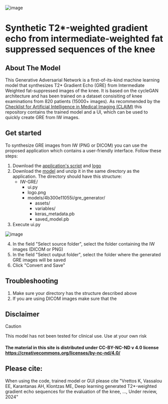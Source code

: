 ![image](https://github.com/user-attachments/assets/c7c9d55e-311d-4733-a3df-4eaca117df8c)

# Synthetic T2*-weighted gradient echo from intermediate-weighted fat suppressed sequences of the knee 

## About The Model
This Generative Adversarial Network is a first-of-its-kind machine learning model that synthesizes T2* Gradient Echo (GRE) from Intermediate Weighted fat-suppressed images of the knee. It is based on the cycleGAN architecture and has been trained on a dataset consisiting of knee examinations from 820 patients (15000+ images). As recommended by the [Checklist for Artificial Intelligence in Medical Imaging (CLAIM)](https://pubs.rsna.org/page/ai/claim) this repository contains the trained model and a UI, which can be used to quickly create GRE from IW images.

## Get started
To synthesize GRE images from IW (PNG or DICOM) you can use the proposed application which contains a user-friendly interface. Follow these steps:
1. Download the [application's script](ui.ipynb) and [logo](logo.png)
2. Download the [model](/models) and unzip it in the same directory as the application. The directory should have this structure:
   - IW-GRE/
     - ui.py
     - logo.png
     - models/4b300e11055i/gre_generator/
       - assets/
       - variables/
       - keras_metadata.pb
       - saved_model.pb 
3. Execute ui.py

![image](https://github.com/user-attachments/assets/f077b5a0-58b8-48e6-8a19-2b804a8d3dd0)

4. In the field "Select source folder", select the folder containing the IW images (DICOM or PNG)
5. In the field "Select output folder", select the folder where the generated GRE images will be saved
6. Click "Convert and Save"

## Troubleshooting
1. Make sure your directory has the structure described above
2. If you are using DICOM images make sure that the

## Disclaimer
>[!CAUTION] 
>This model has not been tested for clinical use. Use at your own risk
#### The material in this site is distributed under CC-BY-NC-ND v 4.0 license https://creativecommons.org/licenses/by-nc-nd/4.0/

## Please cite:
When using the code, trained model or GUI please cite "Vrettos K, Vassalou EE, Karantanas AH, Klontzas ME, Deep learning generated T2*-weighted gradient echo sequences for the evaluation of the knee, ..., Under review, 2024"
